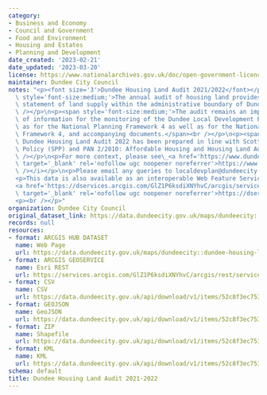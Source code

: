 ```yaml
---
category:
- Business and Economy
- Council and Government
- Food and Environment
- Housing and Estates
- Planning and Development
date_created: '2023-02-21'
date_updated: '2023-03-20'
license: https://www.nationalarchives.gov.uk/doc/open-government-licence/version/3/
maintainer: Dundee City Council
notes: "<p><font size='3'>Dundee Housing Land Audit 2021/2022</font></p>\n<p><span\
  \ style='font-size:medium;'>The annual audit of housing land provides a factual\
  \ statement of land supply within the administrative boundary of Dundee City Council.</span><br\
  \ /></p>\n<p><span style='font-size:medium;'>The audit remains an important source\
  \ of information for the monitoring of the Dundee Local Development Plan as well\
  \ as for the National Planning Framework 4 as well as for the National Planning\
  \ Framework 4, and accompanying documents.</span><br /></p>\n<p><span style='font-size:medium;'>The\
  \ Dundee Housing Land Audit 2022 has been prepared in line with Scottish Planning\
  \ Policy (SPP) and PAN 2/2010: Affordable Housing and Housing Land Audits.</span><br\
  \ /></p>\n<p>For more context, please see\_<a href='https://www.dundeecity.gov.uk/service-area/city-development/planning-and-economic-development/dundee-housing-land-audit'\
  \ target='_blank' rel='nofollow ugc noopener noreferrer'>https://www.dundeecity.gov.uk/service-area/city-development/planning-and-economic-development/dundee-housing-land-audit</a><i><br\
  \ /></i></p>\n<p>Please email any queries to localdevplan@dundeecity.gov.uk</p>\n\
  <p>This data is also available as an interoperable Web Feature Service (WFS) at\_\
  <a href='https://dservices.arcgis.com/GlZ1P6ksdiXNYhvC/arcgis/services/Dundee_Housing_Land_Audit_2021_2022/WFSServer?service=wfs&amp;request=getcapabilities'\
  \ target='_blank' rel='nofollow ugc noopener noreferrer'>https://dservices.arcgis.com/GlZ1P6ksdiXNYhvC/arcgis/services/Dundee_Housing_Land_Audit_2021_2022/WFSServer?service=wfs&amp;request=getcapabilities</a></p>\n\
  <p><br /></p>"
organization: Dundee City Council
original_dataset_link: https://data.dundeecity.gov.uk/maps/dundeecity::dundee-housing-land-audit-2021-2022-1
records: null
resources:
- format: ARCGIS HUB DATASET
  name: Web Page
  url: https://data.dundeecity.gov.uk/maps/dundeecity::dundee-housing-land-audit-2021-2022-1
- format: ARCGIS GEOSERVICE
  name: Esri REST
  url: https://services.arcgis.com/GlZ1P6ksdiXNYhvC/arcgis/rest/services/HousingSites21_ExportFeature/FeatureServer/0
- format: CSV
  name: CSV
  url: https://data.dundeecity.gov.uk/api/download/v1/items/52c8f3ec753e49d09884fc2297c379a0/csv?layers=0
- format: GEOJSON
  name: GeoJSON
  url: https://data.dundeecity.gov.uk/api/download/v1/items/52c8f3ec753e49d09884fc2297c379a0/geojson?layers=0
- format: ZIP
  name: Shapefile
  url: https://data.dundeecity.gov.uk/api/download/v1/items/52c8f3ec753e49d09884fc2297c379a0/shapefile?layers=0
- format: KML
  name: KML
  url: https://data.dundeecity.gov.uk/api/download/v1/items/52c8f3ec753e49d09884fc2297c379a0/kml?layers=0
schema: default
title: Dundee Housing Land Audit 2021-2022
---
```

